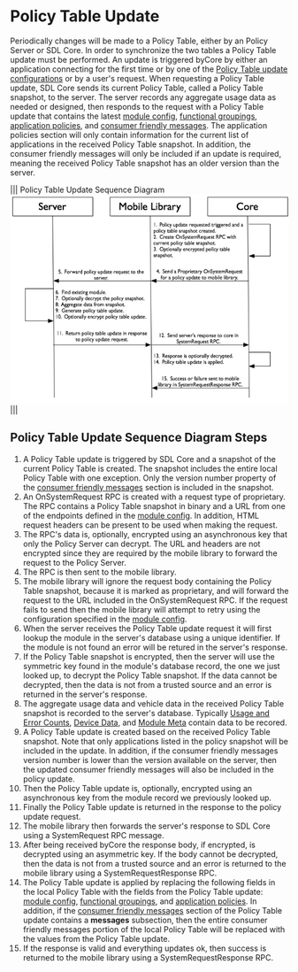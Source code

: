 # Policy Table Update
Periodically changes will be made to a Policy Table, either by an Policy Server or SDL Core.  In order to synchronize the two tables a Policy Table update must be performed.  An update is triggered byCore by either an application connecting for the first time or by one of the [Policy Table update configurations](../policy-table/module-config/#Policy-Table-Update-Configurations) or by a user's request.  When requesting a Policy Table update, SDL Core sends its current Policy Table, called a Policy Table snapshot, to the server.  The server records any aggregate usage data as needed or designed, then responds to the request with a Policy Table update that contains the latest [module config](../policy-table/module-config), [functional groupings](../policy-table/functional-groupings), [application policies](../policy-table/application-policies), and [consumer friendly messages](../policy-table/consumer-friendly-messages).  The application policies section will only contain information for the current list of applications in the received Policy Table snapshot.  In addition, the consumer friendly messages will only be included if an update is required, meaning the received Policy Table snapshot has an older version than the server.

|||
Policy Table Update Sequence Diagram
![Policy Table Update Sequence Diagram](./assets/sdl_server_policy_request_sequence_diagram.jpg)
|||

## Policy Table Update Sequence Diagram Steps
1. A Policy Table update is triggered by SDL Core and a snapshot of the current Policy Table is created.  The snapshot includes the entire local Policy Table with one exception.  Only the version number property of the [consumer friendly messages](../policy-table/consumer-friendly-messages) section is included in the snapshot.
2. An OnSystemRequest RPC is created with a request type of proprietary.  The RPC contains a Policy Table snapshot in binary and a URL from one of the endpoints defined in the [module config](../policy-table/module-config).  In addition, HTML request headers can be present to be used when making the request.
3. The RPC's data is, optionally, encrypted using an asynchronous key that only the Policy Server can decrypt.  The URL and headers are not encrypted since they are required by the mobile library to forward the request to the Policy Server.
4. The RPC is then sent to the mobile library.
5. The mobile library will ignore the request body containing the Policy Table snapshot, because it is marked as proprietary, and will forward the request to the URL included in the OnSystemRequest RPC.  If the request fails to send then the mobile library will attempt to retry using the configuration specified in the [module config](../policy-table/module-config).
6. When the server receives the Policy Table update request it will first lookup the module in the server's database using a unique identifier.  If the module is not found an error will be retured in the server's response.
7. If the Policy Table snapshot is encrypted, then the server will use the symmetric key found in the module's database record, the one we just looked up, to decrypt the Policy Table snapshot.  If the data cannot be decrypted, then the data is not from a trusted source and an error is returned in the server's response.
8. The aggregate usage data and vehicle data in the received Policy Table snapshot is recorded to the server's database. Typically [Usage and Error Counts](../policy-table/usage-and-errors), [Device Data](../policy-table/device-data), and [Module Meta](../policy-table/module-meta) contain data to be recored.
9. A Policy Table update is created based on the received Policy Table snapshot.  Note that only applications listed in the policy snapshot will be included in the update.  In addition, if the consumer friendly messages version number is lower than the version available on the server, then the updated consumer friendly messages will also be included in the policy update.
10. Then the Policy Table update is, optionally, encrypted using an asynchronous key from the module record we previously looked up.
11. Finally the Policy Table update is returned in the response to the policy update request.
12. The mobile library then forwards the server's response to SDL Core using a SystemRequest RPC message.
13. After being received byCore the response body, if encrypted, is decrypted using an asymmetric key.  If the body cannot be decrypted, then the data is not from a trusted source and an error is returned to the mobile library using a SystemRequestResponse RPC.
14. The Policy Table update is applied by replacing the following fields in the local Policy Table with the fields from the Policy Table update:  [module config](../policy-table/module-config), [functional groupings](../policy-table/functional-groupings), and [application policies](../policy-table/application-policies).  In addition, if the [consumer friendly messages](../policy-table/consumer-friendly-messages) section of the Policy Table update contains a **messages** subsection, then the entire consumer friendly messages portion of the local Policy Table will be replaced with the values from the Policy Table update.
15. If the response is valid and everything updates ok, then success is returned to the mobile library using a SystemRequestResponse RPC.